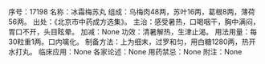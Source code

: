 序号：17198
名称：冰霜梅苏丸
组成：乌梅肉48两，苏叶16两，葛根8两，薄荷56两。
出处：《北京市中药成方选集》。
主治：感受暑热，口喝咽干，胸中满闷，胃口不开，头目眩晕。
加减：None
功效：清暑解热，生津止渴。
用法用量：每30粒重1两。口内噙化。
制备方法：上为细末，过罗和匀，用白糖1280两，热开水打丸。
临床应用：None
各家论述：None
用药禁忌：None
附注：None
